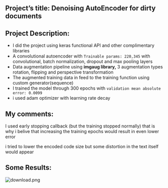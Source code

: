 ## Project’s title: Denoising AutoEncoder for dirty documents

## ****Project Description:****

- I did the project using keras functional API and other complimentary libraries
- A convolutional autoencoder with `Trainable params: 220,345` with convolutional, batch normalization, dropout and max pooling layers
- Data augmentation pipeline using **imgaug library,**  3 augmentation types rotation, flipping and perspective transformation
- The augmented training data in feed to the training function using custom generator(sequence)
- I trained the model through 300 epochs with `validation mean absolute error: 0.0099`
- i used adam optimizer with learning rate decay

## My comments:

I used early stopping callback (but the training stopped normally) that is why i belive that increasing the training epochs would result in even lower error

i tried to lower the encoded code size but some distortion in the text itself would appear

## Some Results:

![download.png](results/download.png)
